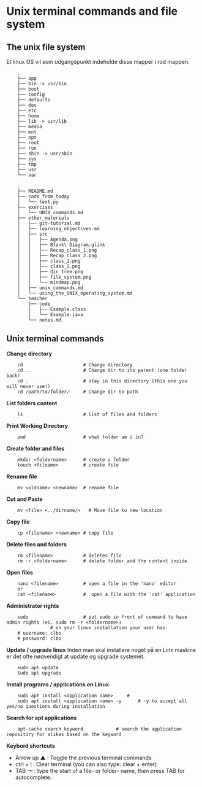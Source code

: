 <!-- JS use if these pages are used as githubpages. can be deleted if used elsewhere -->
<script src="https://code.jquery.com/jquery-3.2.1.min.js"></script>
<script src="../script.js"></script>


# Unix terminal commands and file system

## The unix file system


Et linux OS vil som udgangspunkt indeholde disse mapper i rod mappen.

```
    .
    ├── app
    ├── bin -> usr/bin
    ├── boot
    ├── config
    ├── defaults
    ├── dev
    ├── etc
    ├── home
    ├── lib -> usr/lib
    ├── media
    ├── mnt
    ├── opt
    ├── root
    ├── run
    ├── sbin -> usr/sbin
    ├── sys
    ├── tmp
    ├── usr
    └── var
```





````
    .
    ├── README.md
    ├── code_from_today
    │   └── test.py
    ├── exercises
    │   └── UNIX_commands.md
    ├── other_materials
    │   ├── git-tutorial.md
    │   ├── learning_objectives.md
    │   ├── src
    │   │   ├── Agenda.png
    │   │   ├── Blank\ Diagram.glink
    │   │   ├── Recap_class_1.png
    │   │   ├── Recap_class_2.png
    │   │   ├── class_1.png
    │   │   ├── class_2.png
    │   │   ├── dir_tree.png
    │   │   ├── file_system.png
    │   │   └── mindmap.png
    │   ├── unix_commands.md
    │   └── using_the_UNIX_operating_system.md
    └── teacher
        ├── code
        │   ├── Example.class
        │   └── Example.java
        └── notes.md
````

## Unix terminal commands


**Change directory**

````
	cd                      # Change directory
	cd ..                   # Change dir to its parent (one folder back)
	cd .                    # stay in this directory (this one you will never use!)
	cd /path/to/folder/     # Change dir to path
````

**List folders content**
````
	ls                      # list of files and folders
````

**Print Working Directory**
````
	pwd                     # what folder am i in?
````

**Create folder and files**
````
	mkdir <foldername>      # create a folder
	touch <filname>         # create file

````


**Rename file**
````
	mv <oldname> <newname>  # rename file
````

**Cut and Paste**
````
	mv <file> <../dirname/>   # Move file to new location
````

**Copy file**
````
	cp <filename> <newname> # copy file 
````
**Delete files and folders**
````
	rm <filename>           # deletes file
	rm -r <foldername>      # delete folder and the content inside
````

**Open files**
````
	nano <filename>         # open a file in the 'nano' editor
	or
	cat <filename>          #  open a file with the 'cat' application

````

**Administrator rights**
````
	sudo                    # put sudo in front of command to have admin rights (ei. sudo rm -r <foldername>)    
				# on your linux installation your user has:
	# username: clbo
	# password: clbo
````

**Update / upgrade linux**
Inden man skal installere noget på en Linx maskine er det ofte nødvendigt at update og upgrade systemet. 
````
	sudo apt update
	Sudo apt upgrade
````
**Install programs / applications on Linux**
````
	sudo apt install <application name>		#  
	sudo apt install <application name> -y  	# -y to accept all yes/no questions during installation

````

**Search for apt applications**
````
	apt-cache search keyword			# search the application repository for alikes based on the keyword    

````

**Keybord shortcuts**
* Arrow up ▲ : Toggle the previous terminal commands
* ctrl + l : Clear terminal (you can also type: clear + enter)
* TAB ⇥ : type the start of a file- or folder- name, then press TAB for autocomplete.






